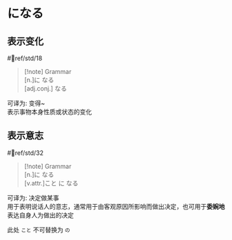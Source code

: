 # になる

## 表示变化  

 #📖ref/std/18  

> [!note] Grammar  
> [n.]に なる  
> [adj.conj.] なる  

可译为: 变得~  
表示事物本身性质或状态的变化  

## 表示意志

 #📖ref/std/32  

> [!note] Grammar  
> [n.]に なる  
> [v.attr.]こと に なる  

可译为: 决定做某事  
用于表明说话人的意志，通常用于由客观原因所影响而做出决定，也可用于**委婉地**表达自身人为做出的决定  

此处 `こと` 不可替换为 `の`  
